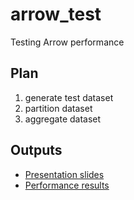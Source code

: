 # arrow_test

Testing Arrow performance

## Plan

1. generate test dataset
1. partition dataset
1. aggregate dataset

## Outputs

* [Presentation slides](https://github.com/mikerspencer/arrow_test/blob/main/MSpencer_arrow_intro.pdf)
* [Performance results](https://github.com/mikerspencer/arrow_test/blob/main/arrow_summary.md)
